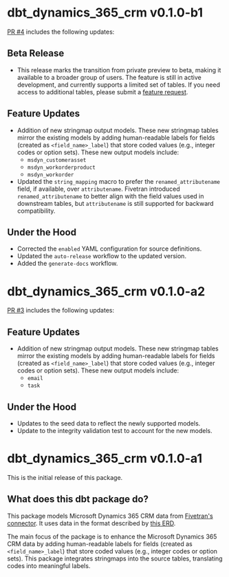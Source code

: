 # dbt_dynamics_365_crm v0.1.0-b1
[PR #4](https://github.com/fivetran/dbt_dynamics_365_crm/pull/4) includes the following updates:

## Beta Release
- This release marks the transition from private preview to beta, making it available to a broader group of users. The feature is still in active development, and currently supports a limited set of tables. If you need access to additional tables, please submit a [feature request](https://github.com/fivetran/dbt_dynamics_365_crm/issues/new/choose).

## Feature Updates
- Addition of new stringmap output models. These new stringmap tables mirror the existing models by adding human-readable labels for fields (created as `<field_name>_label`) that store coded values (e.g., integer codes or option sets). These new output models include:
    - `msdyn_customerasset`
    - `msdyn_workorderproduct`
    - `msdyn_workorder`
- Updated the `string_mapping` macro to prefer the `renamed_attributename` field, if available, over `attributename`. Fivetran introduced `renamed_attributename` to better align with the field values used in downstream tables, but `attributename` is still supported for backward compatibility.

## Under the Hood
- Corrected the `enabled` YAML configuration for source definitions.
- Updated the `auto-release` workflow to the updated version.
- Added the `generate-docs` workflow. 

# dbt_dynamics_365_crm v0.1.0-a2

[PR #3](https://github.com/fivetran/dbt_dynamics_365_crm/pull/3) includes the following updates:

## Feature Updates
- Addition of new stringmap output models. These new stringmap tables mirror the existing models by adding human-readable labels for fields (created as `<field_name>_label`) that store coded values (e.g., integer codes or option sets). These new output models include:
    - `email`
    - `task`

## Under the Hood
- Updates to the seed data to reflect the newly supported models.
- Update to the integrity validation test to account for the new models.

# dbt_dynamics_365_crm v0.1.0-a1
This is the initial release of this package.

## What does this dbt package do?

This package models Microsoft Dynamics 365 CRM data from [Fivetran's connector](https://fivetran.com/docs/connectors/applications/microsoft-dynamics/dynamics365crm). It uses data in the format described by [this ERD](https://fivetran.com/docs/connectors/applications/microsoft-dynamics/dynamics365crm#schemainformation).

The main focus of the package is to enhance the Microsoft Dynamics 365 CRM data by adding human-readable labels for fields (created as `<field_name>_label`) that store coded values (e.g., integer codes or option sets). This package integrates stringmaps into the source tables, translating codes into meaningful labels.
